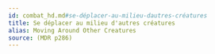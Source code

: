 ```yaml
---
id: combat_hd.md#se-déplacer-au-milieu-dautres-créatures
title: Se déplacer au milieu d'autres créatures
alias: Moving Around Other Creatures
source: (MDR p286)
---
```


